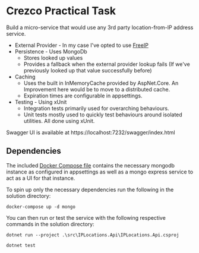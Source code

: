 # Crezco Practical Task
Build a micro-service that would use any 3rd party location-from-IP address service.

- External Provider - In my case I've opted to use [FreeIP](https://freeipapi.com/)
- Persistence - Uses MongoDb
    - Stores looked up values
    - Provides a fallback when the external provider lookup fails (If we've previously looked up that value successfully before)
- Caching
    - Uses the built in InMemoryCache provided by AspNet.Core. An Improvement here would be to move to a distributed cache.
    - Expiration times are configurable in appsettings.
- Testing - Using xUnit
    - Integration tests primarily used for overarching behaviours.
    - Unit tests mostly used to quickly test behaviours around isolated utilities. All done using xUnit.

Swagger UI is available at https://localhost:7232/swagger/index.html

## Dependencies

The included [Docker Compose file](./compose.yml) contains the necessary mongodb instance as configured in appsettings as well as a mongo express service to act as a UI for that instance. 

To spin up only the necessary dependencies run the following in the solution directory:
```
docker-compose up -d mongo
```

You can then run or test the service with the following respective commands in the solution directory:
```
dotnet run --project .\src\IPLocations.Api\IPLocations.Api.csproj

dotnet test
```